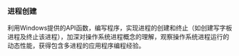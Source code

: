 ### 进程创建

利用Windows提供的API函数，编写程序，实现进程的创建和终止（如创建写字板进程及终止该进程），加深对操作系统进程概念的理解，观察操作系统进程运行的动态性能，获得包含多进程的应用程序编程经验。
